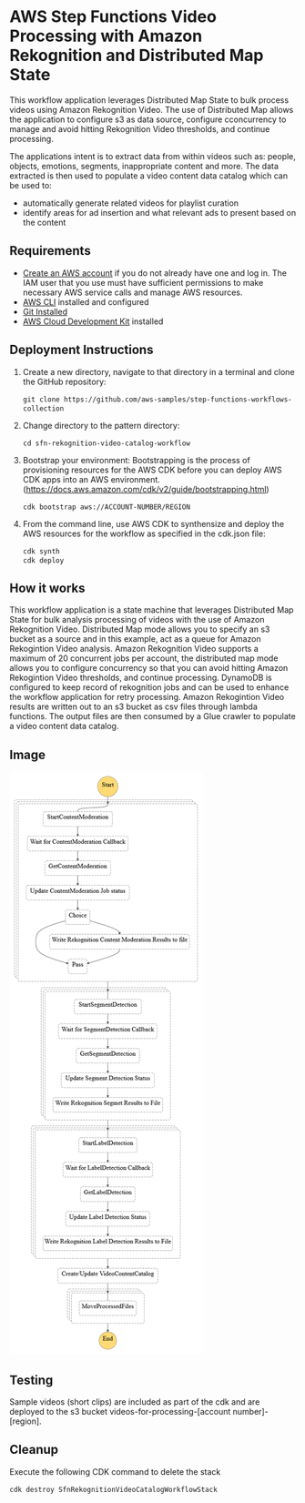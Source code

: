 
# AWS Step Functions Video Processing with Amazon Rekognition and Distributed Map State

This workflow application leverages Distributed Map State to bulk process videos using Amazon Rekognition Video. 
The use of Distributed Map allows the application to configure s3 as data source, configure cconcurrency to manage and avoid
hitting Rekognition Video thresholds, and continue processing. 

The applications intent is to extract data from within videos such as: people, objects, emotions, segments, inappropriate content and more.
The data extracted is then used to populate a video content data catalog which can be used to:
* automatically generate related videos for playlist curation
* identify areas for ad insertion and what relevant ads to present based on the content

## Requirements

* [Create an AWS account](https://portal.aws.amazon.com/gp/aws/developer/registration/index.html) if you do not already have one and log in. The IAM user that you use must have sufficient permissions to make necessary AWS service calls and manage AWS resources.
* [AWS CLI](https://docs.aws.amazon.com/cli/latest/userguide/install-cliv2.html) installed and configured
* [Git Installed](https://git-scm.com/book/en/v2/Getting-Started-Installing-Git)
* [AWS Cloud Development Kit](https://docs.aws.amazon.com/cdk/v2/guide/getting_started.html) installed

## Deployment Instructions

1. Create a new directory, navigate to that directory in a terminal and clone the GitHub repository:
    ``` 
    git clone https://github.com/aws-samples/step-functions-workflows-collection
    ```
2. Change directory to the pattern directory:
    ```
    cd sfn-rekognition-video-catalog-workflow
    ```
3. Bootstrap your environment:
    Bootstrapping is the process of provisioning resources for the AWS CDK before you can deploy AWS CDK apps into an AWS environment.(https://docs.aws.amazon.com/cdk/v2/guide/bootstrapping.html)
    ```
    cdk bootstrap aws://ACCOUNT-NUMBER/REGION
    ```
4. From the command line, use AWS CDK to synthensize and deploy the AWS resources for the workflow as specified in the cdk.json file:
    ```
    cdk synth
    cdk deploy
    ```
## How it works
This workflow application is a state machine that leverages Distributed Map State for bulk analysis processing of videos with the use of Amazon Rekognition Video.
Distributed Map mode allows you to specify an s3 bucket as a source and in this example, act as a queue for Amazon Rekogintion Video analysis. 
Amazon Rekognition Video supports a maximum of 20 concurrent jobs per account, the distributed map mode allows you to configure concurrency so that you can avoid hitting Amazon Rekogintion Video thresholds, and continue processing.
DynamoDB is configured to keep record of rekognition jobs and can be used to enhance the workflow application for retry processing. 
Amazon Rekogintion Video results are written out to an s3 bucket as csv files through lambda functions. The output files are then consumed by a Glue crawler to populate a video content data catalog.
## Image
![image](./resources/statemachine.png)

## Testing
Sample videos (short clips) are included as part of the cdk and are deployed to the s3 bucket videos-for-processing-[account number]-[region].



## Cleanup
Execute the following CDK command to delete the stack
```
cdk destroy SfnRekognitionVideoCatalogWorkflowStack
```